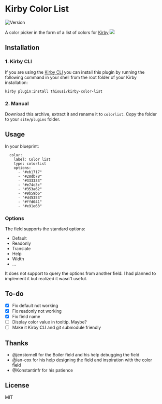 # Kirby Color List
![Version](https://img.shields.io/badge/version-1.0.0-green.svg)

A color picker in the form of a list of colors for [Kirby](http://getkirby.com)
![](https://github.com/thiousi/kirby-color-field/blob/master/screenshot.jpg)

## Installation

### 1. Kirby CLI

If you are using the [Kirby CLI](https://github.com/getkirby/cli) you can install this plugin by running the following command in your shell from the root folder of your Kirby installation:

```
kirby plugin:install thiousi/kirby-color-list
```

### 2. Manual
Download this archive, extract it and rename it to `colorlist`. Copy the folder to your `site/plugins` folder.

## Usage
In  your blueprint:

```
  color:
    label: Color list
    type: colorlist
    options: 
      - "#eb1717"
      - "#28db78"
      - "#333333"
      - "#e74c3c"
      - "#353a62"
      - "#9b59b6"
      - "#d45353"
      - "#ffd041"
      - "#e91e63"
```

### Options
The field supports the standard options:
- Default
- Readonly
- Translate
- Help
- Width
- ...

It does not support to query the options from another field. I had planned to implement it but realized it wasn't useful.

## To-do
- [X] Fix default not working
- [X] Fix readonly not working
- [X] Fix field name
- [ ] Display color value in tooltip. Maybe?
- [ ] Make it Kirby CLI and git submodule friendly

## Thanks
- @jenstornell for the Boiler field and his help debugging the field
- @ian-cox for his help designing the field and inspiration with the color field
- @Konstantinfr for his patience

## License
MIT